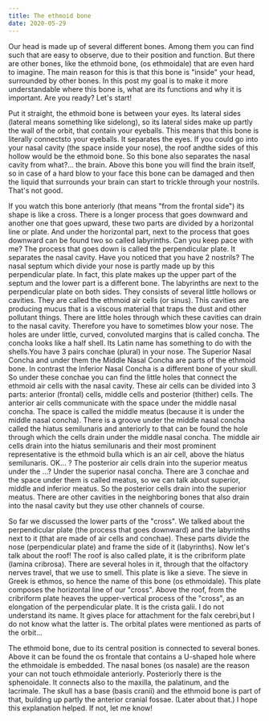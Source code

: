 ```yaml
---
title: The ethmoid bone
date: 2020-05-29
---
```

Our head is made up of several different bones. Among them you can find such that are easy to observe, due to their position 
and function. But there are other bones, like the ethmoid bone, (os ethmoidale) that are even hard to imagine.
The main reason for this is that this bone is "inside" your head, surrounded by other bones.
In this post my goal is to make it more understandable where this bone is, what are its functions and why it is important.
Are you ready? Let's start!

Put it straight, the ethmoid bone is between your eyes. Its lateral sides (lateral means something like sidelong), so its
lateral sides make up partly the wall of the orbit, that contain your eyeballs. This means that this bone is literally connectsto your eyeballs. It separates the eyes. If you could go into your nasal cavity (the space inside your nose), the roof andthe sides of this hollow would be the ethmoid bone. So this bone also separates the nasal cavity from what?... the brain.
Above this bone you will find the brain itself, so in case of a hard blow to your face this bone can be damaged and then 
the liquid that surrounds your brain can start to trickle through your nostrils. That's not good. 

If you watch this bone anteriorly (that means "from the frontal side") its shape is like a cross. There is a longer process
that goes downward and another one that goes upward, these two parts are divided by a horizontal line or plate. And under the 
horizontal part, next to the process that goes downward can be found two so called labyrinths. Can you keep pace with me? 
The process that goes down is called the perpendicular plate. It separates the nasal cavity. Have you noticed that you have 
2 nostrils? The nasal septum which divide your nose is partly made up by this perpendicular plate. In fact, this plate makes up the upper part of the septum and the lower part is a different bone. The labyrinths are next to the perpendicular plate on both sides. They consists of several little hollows or cavities. They are called the ethmoid air cells (or sinus). This cavities are producing mucus that is a viscous material that traps the dust and other pollutant things. There are little holes through which these cavities can drain to the nasal cavity. Therefore you have to sometimes blow your nose. 
The holes are under little, curved, convoluted margins that is called concha. The concha looks like a half shell. Its Latin name has something to do with the shells.You have 3 pairs conchae (plural) in your nose. The Superior Nasal Concha and under them the Middle Nasal Concha are parts of the ethmoid bone.
In contrast the Inferior Nasal Concha is a different bone of your skull.  
So under these conchae you can find the little holes that connect the ethmoid air cells with the nasal cavity. 
These air cells can be divided into 3 parts: anterior (frontal) cells, middle cells and posterior (thither) cells.
The anterior air cells communicate with the space under the middle nasal concha. The space is called the middle meatus
(because it is under the middle nasal concha). There is a groove under the middle nasal concha called the hiatus semilunaris 
and anteriorly to that can be found the hole through which the cells drain under the middle nasal concha. 
The middle air cells drain into the hiatus semilunaris and their most prominent representative is the ethmoid bulla 
which is an air cell, above the hiatus semilunaris. OK... ? The posterior air cells drain into the superior meatus 
under the ...? Under the superior nasal concha. There are 3 conchae and the space under them is called meatus, 
so we can talk about superior, middle and inferior meatus. So the posterior cells drain into the superior meatus. 
There are other cavities in the neighboring bones that also drain into the nasal cavity but they use other channels of course. 

So far we discussed the lower parts of the "cross". We talked about the perpendicular plate (the process that goes downward) 
and the labyrinths next to it (that are made of air cells and conchae). These parts divide the nose (perpendicular plate) and 
frame the side of it (labyrinths). Now let's talk about the roof! The roof is also called plate, it is the cribriform plate 
(lamina cribrosa). There are several holes in it, through that the olfactory nerves travel, that we use to smell.
This plate is like a sieve. The sieve in Greek is ethmos, so hence the name of this bone (os ethmoidale). 
This plate composes the horizontal line of our "cross". 
Above the roof, from the cribriform plate heaves the upper-vertical process of the "cross", as an elongation of the 
perpendicular plate. It is the crista galii. I do not understand its name. It gives place for attachment for the falx cerebri,but I do not know what the latter is. 
The orbital plates were mentioned as parts of the orbit...

The ethmoid bone, due to its central position is connected to several bones. Above it can be found the os frontale that contains a U-shaped hole where the ethmoidale is embedded. The nasal bones (os nasale)  are the reason your can not touch ethmoidale anteriorly. Posteriorly there is the sphenoidale. It connects also to the maxilla, the palatinum, and the lacrimale.
The skull has a base (basis cranii) and the ethmoid bone is part of that, building up partly the anterior cranial fossae. 
(Later about that.)
I hope this explanation helped. If not, let me know!
